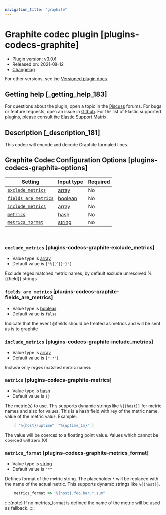 ```yaml
---
navigation_title: "graphite"
---
```


# Graphite codec plugin [plugins-codecs-graphite]


* Plugin version: v3.0.6
* Released on: 2021-08-12
* [Changelog](https://github.com/logstash-plugins/logstash-codec-graphite/blob/v3.0.6/CHANGELOG.md)

For other versions, see the [Versioned plugin docs](https://www.elastic.co/guide/en/logstash-versioned-plugins/current/codec-graphite-index.md).

## Getting help [_getting_help_183]

For questions about the plugin, open a topic in the [Discuss](http://discuss.elastic.co) forums. For bugs or feature requests, open an issue in [Github](https://github.com/logstash-plugins/logstash-codec-graphite). For the list of Elastic supported plugins, please consult the [Elastic Support Matrix](https://www.elastic.co/support/matrix#logstash_plugins).


## Description [_description_181]

This codec will encode and decode Graphite formated lines.


## Graphite Codec Configuration Options [plugins-codecs-graphite-options]

| Setting | Input type | Required |
| --- | --- | --- |
| [`exclude_metrics`](plugins-codecs-graphite.md#plugins-codecs-graphite-exclude_metrics) | [array](introduction.md#array) | No |
| [`fields_are_metrics`](plugins-codecs-graphite.md#plugins-codecs-graphite-fields_are_metrics) | [boolean](introduction.md#boolean) | No |
| [`include_metrics`](plugins-codecs-graphite.md#plugins-codecs-graphite-include_metrics) | [array](introduction.md#array) | No |
| [`metrics`](plugins-codecs-graphite.md#plugins-codecs-graphite-metrics) | [hash](introduction.md#hash) | No |
| [`metrics_format`](plugins-codecs-graphite.md#plugins-codecs-graphite-metrics_format) | [string](introduction.md#string) | No |

 

### `exclude_metrics` [plugins-codecs-graphite-exclude_metrics]

* Value type is [array](introduction.md#array)
* Default value is `["%{[^}]+}"]`

Exclude regex matched metric names, by default exclude unresolved %{{field}} strings


### `fields_are_metrics` [plugins-codecs-graphite-fields_are_metrics]

* Value type is [boolean](introduction.md#boolean)
* Default value is `false`

Indicate that the event @fields should be treated as metrics and will be sent as is to graphite


### `include_metrics` [plugins-codecs-graphite-include_metrics]

* Value type is [array](introduction.md#array)
* Default value is `[".*"]`

Include only regex matched metric names


### `metrics` [plugins-codecs-graphite-metrics]

* Value type is [hash](introduction.md#hash)
* Default value is `{}`

The metric(s) to use. This supports dynamic strings like `%{{host}}` for metric names and also for values. This is a hash field with key of the metric name, value of the metric value. Example:

```ruby
    [ "%{host}/uptime", "%{uptime_1m}" ]
```

The value will be coerced to a floating point value. Values which cannot be coerced will zero (0)


### `metrics_format` [plugins-codecs-graphite-metrics_format]

* Value type is [string](introduction.md#string)
* Default value is `"*"`

Defines format of the metric string. The placeholder `*` will be replaced with the name of the actual metric. This supports dynamic strings like `%{{host}}`.

```ruby
    metrics_format => "%{host}.foo.bar.*.sum"
```

::::{note} 
If no metrics_format is defined the name of the metric will be used as fallback.
::::




